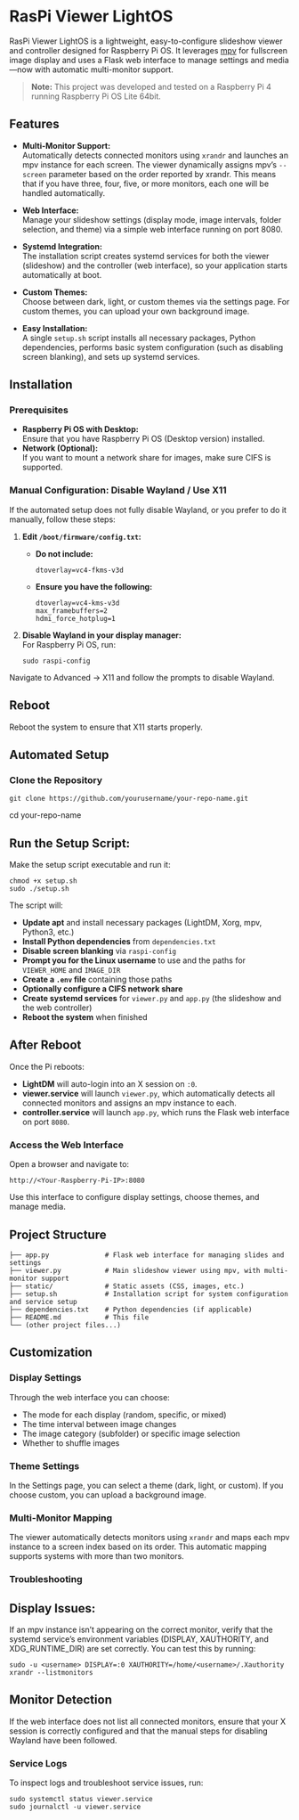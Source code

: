 # RasPi Viewer LightOS

RasPi Viewer LightOS is a lightweight, easy-to-configure slideshow viewer and controller designed for Raspberry Pi OS. It leverages [mpv](https://mpv.io/) for fullscreen image display and uses a Flask web interface to manage settings and media—now with automatic multi-monitor support.

> **Note:** This project was developed and tested on a Raspberry Pi 4 running Raspberry Pi OS Lite 64bit.

## Features

- **Multi-Monitor Support:**  
  Automatically detects connected monitors using `xrandr` and launches an mpv instance for each screen. The viewer dynamically assigns mpv’s `--screen` parameter based on the order reported by xrandr. This means that if you have three, four, five, or more monitors, each one will be handled automatically.

- **Web Interface:**  
  Manage your slideshow settings (display mode, image intervals, folder selection, and theme) via a simple web interface running on port 8080.

- **Systemd Integration:**  
  The installation script creates systemd services for both the viewer (slideshow) and the controller (web interface), so your application starts automatically at boot.

- **Custom Themes:**  
  Choose between dark, light, or custom themes via the settings page. For custom themes, you can upload your own background image.

- **Easy Installation:**  
  A single `setup.sh` script installs all necessary packages, Python dependencies, performs basic system configuration (such as disabling screen blanking), and sets up systemd services.

## Installation

### Prerequisites

- **Raspberry Pi OS with Desktop:**  
  Ensure that you have Raspberry Pi OS (Desktop version) installed.
- **Network (Optional):**  
  If you want to mount a network share for images, make sure CIFS is supported.

### Manual Configuration: Disable Wayland / Use X11

If the automated setup does not fully disable Wayland, or you prefer to do it manually, follow these steps:

1. **Edit `/boot/firmware/config.txt`:**  
   - **Do not include:**
     ```
     dtoverlay=vc4-fkms-v3d
     ```
   - **Ensure you have the following:**
     ```
     dtoverlay=vc4-kms-v3d
     max_framebuffers=2
     hdmi_force_hotplug=1
     ```

2. **Disable Wayland in your display manager:**  
   For Raspberry Pi OS, run:
   ```
   sudo raspi-config
   ```
Navigate to Advanced → X11 and follow the prompts to disable Wayland.

## Reboot

Reboot the system to ensure that X11 starts properly.

## Automated Setup

### Clone the Repository

```
git clone https://github.com/yourusername/your-repo-name.git
```
cd your-repo-name

## Run the Setup Script:

Make the setup script executable and run it:

```
chmod +x setup.sh
sudo ./setup.sh
```
The script will:

- **Update apt** and install necessary packages (LightDM, Xorg, mpv, Python3, etc.)
- **Install Python dependencies** from `dependencies.txt`
- **Disable screen blanking** via `raspi-config`
- **Prompt you for the Linux username** to use and the paths for `VIEWER_HOME` and `IMAGE_DIR`
- **Create a `.env` file** containing those paths
- **Optionally configure a CIFS network share**
- **Create systemd services** for `viewer.py` and `app.py` (the slideshow and the web controller)
- **Reboot the system** when finished

## After Reboot

Once the Pi reboots:
- **LightDM** will auto-login into an X session on `:0`.
- **viewer.service** will launch `viewer.py`, which automatically detects all connected monitors and assigns an mpv instance to each.
- **controller.service** will launch `app.py`, which runs the Flask web interface on port `8080`.

### Access the Web Interface

Open a browser and navigate to:

```
http://<Your-Raspberry-Pi-IP>:8080
```
Use this interface to configure display settings, choose themes, and manage media.


## Project Structure

```plaintext
├── app.py              # Flask web interface for managing slides and settings
├── viewer.py           # Main slideshow viewer using mpv, with multi-monitor support
├── static/             # Static assets (CSS, images, etc.)
├── setup.sh            # Installation script for system configuration and service setup
├── dependencies.txt    # Python dependencies (if applicable)
├── README.md           # This file
└── (other project files...)
```


## Customization

### Display Settings
Through the web interface you can choose:
- The mode for each display (random, specific, or mixed)
- The time interval between image changes
- The image category (subfolder) or specific image selection
- Whether to shuffle images

### Theme Settings
In the Settings page, you can select a theme (dark, light, or custom). If you choose custom, you can upload a background image.

### Multi-Monitor Mapping
The viewer automatically detects monitors using `xrandr` and maps each mpv instance to a screen index based on its order. This automatic mapping supports systems with more than two monitors.


### Troubleshooting
## Display Issues:
If an mpv instance isn’t appearing on the correct monitor, verify that the systemd service’s environment variables (DISPLAY, XAUTHORITY, and XDG_RUNTIME_DIR) are set correctly. 
You can test this by running:
```
sudo -u <username> DISPLAY=:0 XAUTHORITY=/home/<username>/.Xauthority xrandr --listmonitors
```

## Monitor Detection

If the web interface does not list all connected monitors, ensure that your X session is correctly configured and that the manual steps for disabling Wayland have been followed.

### Service Logs

To inspect logs and troubleshoot service issues, run:

```
sudo systemctl status viewer.service
sudo journalctl -u viewer.service
```
